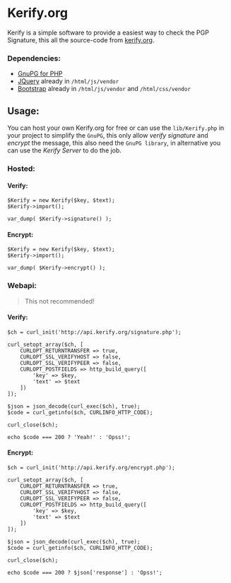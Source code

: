 # Kerify.org
Kerify is a simple software to provide a easiest way to check the PGP Signature, this all the source-code from [kerify.org](https://kerify.org).

### Dependencies:

- [GnuPG for PHP](https://github.com/php-gnupg/php-gnupg)
- [JQuery](https://github.com/jquery/jquery) already in `/html/js/vendor`
- [Bootstrap](https://github.com/twbs/bootstrap) already in `/html/js/vendor` and `/html/css/vendor`

## Usage:

You can host your own Kerify.org for free or can use the `lib/Kerify.php` in your project to simplify the `GnuPG`, this only allow _verify signature_ and _encrypt_ the message, this also need the `GnuPG library`, in alternative you can use the _Kerify Server_ to do the job.

### Hosted:

#### Verify:

    $Kerify = new Kerify($key, $text);
    $Kerify->import();
   
    var_dump( $Kerify->signature() );

#### Encrypt:
   
    $Kerify = new Kerify($key, $text);
    $Kerify->import();
   
    var_dump( $Kerify->encrypt() );

### Webapi:

> This not recommended!

#### Verify:

```
$ch = curl_init('http://api.kerify.org/signature.php');

curl_setopt_array($ch, [
    CURLOPT_RETURNTRANSFER => true,
    CURLOPT_SSL_VERIFYHOST => false,
    CURLOPT_SSL_VERIFYPEER => false,
    CURLOPT_POSTFIELDS => http_build_query([
        'key' => $key,
        'text' => $text
    ])
]);

$json = json_decode(curl_exec($ch), true);
$code = curl_getinfo($ch, CURLINFO_HTTP_CODE);

curl_close($ch);

echo $code === 200 ? 'Yeah!' : 'Opss!';
```

#### Encrypt:

```
$ch = curl_init('http://api.kerify.org/encrypt.php');

curl_setopt_array($ch, [
    CURLOPT_RETURNTRANSFER => true,
    CURLOPT_SSL_VERIFYHOST => false,
    CURLOPT_SSL_VERIFYPEER => false,
    CURLOPT_POSTFIELDS => http_build_query([
        'key' => $key,
        'text' => $text
    ])
]);

$json = json_decode(curl_exec($ch), true);
$code = curl_getinfo($ch, CURLINFO_HTTP_CODE);

curl_close($ch);

echo $code === 200 ? $json['response'] : 'Opss!';
```
